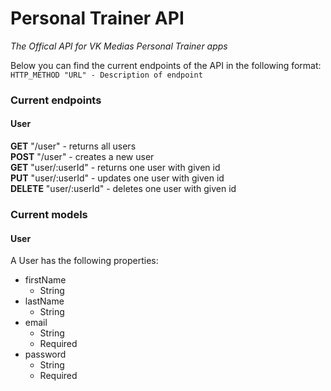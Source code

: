 # Personal Trainer API
*The Offical API for VK Medias Personal Trainer apps*

Below you can find the current endpoints of the API in the following format:\
```HTTP_METHOD "URL" - Description of endpoint```

### Current endpoints
#### User
**GET** "/user" - returns all users\
**POST** "/user" - creates a new user\
**GET** "user/:userId" - returns one user with given id\
**PUT** "user/:userId" - updates one user with given id\
**DELETE** "user/:userId" - deletes one user with given id

### Current models
#### User
A User has the following properties:
* firstName
    * String
* lastName
    * String
* email
    * String
    * Required
* password
    * String
    * Required

